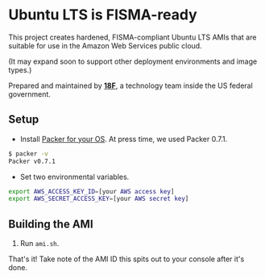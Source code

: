# Ubuntu LTS is FISMA-ready

This project creates hardened, FISMA-compliant Ubuntu LTS AMIs that are suitable for use in the Amazon Web Services public cloud.

(It may expand soon to support other deployment environments and image types.)

Prepared and maintained by **[18F](https://18f.gsa.gov)**, a technology team inside the US federal government.

## Setup

* Install [Packer for your OS](http://www.packer.io/downloads.html). At press time, we used Packer 0.7.1.

```bash
$ packer -v
Packer v0.7.1
```

* Set two environmental variables.

```bash
export AWS_ACCESS_KEY_ID=[your AWS access key]
export AWS_SECRET_ACCESS_KEY=[your AWS secret key]
```

## Building the AMI

1. Run `ami.sh`.

That's it! Take note of the AMI ID this spits out to your console after it's done.
